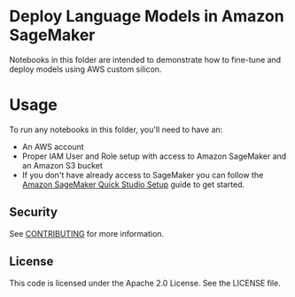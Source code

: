 # Deploy Language Models in Amazon SageMaker

Notebooks in this folder are intended to demonstrate how to fine-tune and deploy models using AWS custom silicon.


# Usage

To run any notebooks in this folder, you'll need to have an:
- An AWS account
- Proper IAM User and Role setup with access to Amazon SageMaker and an Amazon S3 bucket
- If you don't have already access to SageMaker you can follow the [Amazon SageMaker Quick Studio Setup](https://docs.aws.amazon.com/sagemaker/latest/dg/onboard-quick-start.html) guide to get started.

## Security

See [CONTRIBUTING](CONTRIBUTING.md#security-issue-notifications) for more information.

## License

This code is licensed under the Apache 2.0 License. See the LICENSE file.

